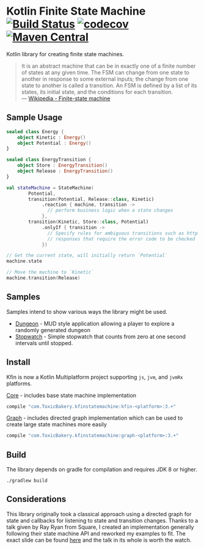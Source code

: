 # Kotlin Finite State Machine [![Build Status](https://travis-ci.org/ToxicBakery/kfin-state-machine.svg?branch=master)](https://travis-ci.org/ToxicBakery/kfin-state-machine) [![codecov](https://codecov.io/gh/ToxicBakery/kfin-state-machine/branch/master/graph/badge.svg)](https://codecov.io/gh/ToxicBakery/kfin-state-machine) [![Maven Central](https://img.shields.io/maven-central/v/com.ToxicBakery.kfinstatemachine/core.svg)](https://oss.sonatype.org/content/repositories/releases/com/ToxicBakery/kfinstatemachine/core/)
Kotlin library for creating finite state machines.

> It is an abstract machine that can be in exactly one of a finite number of states at any given time. The FSM can change from one state to another in response to some external inputs; the change from one state to another is called a transition. An FSM is defined by a list of its states, its initial state, and the conditions for each transition.  
> &mdash; [Wikipedia - Finite-state machine][1]

## Sample Usage
```kotlin
sealed class Energy {
    object Kinetic : Energy()
    object Potential : Energy()
}

sealed class EnergyTransition {
    object Store : EnergyTransition()
    object Release : EnergyTransition()
}

val stateMachine = StateMachine(
        Potential,
        transition(Potential, Release::class, Kinetic)
             .reaction { machine, transition -> 
               // perform business logic when a state changes
             },
        transition(Kinetic, Store::class, Potential)
             .onlyIf { transition ->
               // Specify rules for ambiguous transitions such as http 
               // responses that require the error code to be checked 
             })

// Get the current state, will initially return `Potential`
machine.state

// Move the machine to `Kinetic`
machine.transition(Release)
```

## Samples
Samples intend to show various ways the library might be used.

 * [Dungeon](samples/dungeon) - MUD style application allowing a player to explore a randomly generated dungeon
 * [Stopwatch](samples/stopwatch) - Simple stopwatch that counts from zero at one second intervals until stopped.

## Install
Kfin is now a Kotlin Multiplatform project supporting `js`, `jvm`, and `jvmRx` platforms.

[Core](core) - includes base state machine implementation
```groovy
compile "com.ToxicBakery.kfinstatemachine:kfin-<platform>:3.+"
```

[Graph](graph) - includes directed graph implementation which can be used to create large state machines more easily
```groovy
compile "com.ToxicBakery.kfinstatemachine:graph-<platform>:3.+"
```

[1]:https://en.wikipedia.org/wiki/Finite-state_machine

## Build
The library depends on gradle for compilation and requires JDK 8 or higher.

`./gradlew build`

## Considerations
This library originally took a classical approach using a directed graph for state and callbacks for listening to state and transition changes. Thanks to a talk given by Ray Ryan from Square, I created an implementation generally following their state machine API and reworked my examples to fit. The exact slide can be found [here](https://youtu.be/mvBVkU2mCF4?t=2266) and the talk in its whole is worth the watch.
